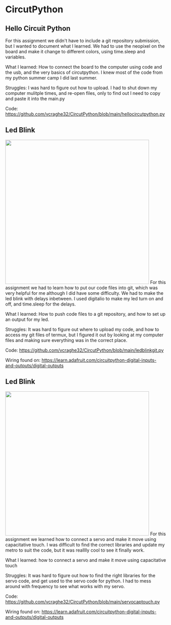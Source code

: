 # CircutPython

## Hello Circuit Python

For this assignment we didn't have to include a git repository submission, but I wanted to document what I learned. We had to use the neopixel on the board and make it change to different colors, using time.sleep and variables.

What I learned: How to connect the board to the computer using code and the usb, and the very basics of circutpython. I knew most of the code from my python summer camp I did last summer.

Struggles: I was hard to figure out how to upload. I had to shut down my computer mulitple times, and re-open files, only to find out I need to copy and paste it into the main.py

Code: https://github.com/vcraghe32/CircutPython/blob/main/hellocircutpython.py

## Led Blink
<img src="https://github.com/vcraghe32/CircutPython/blob/main/circutdiagramledblink.png" width="450">
For this assignment we had to learn how to put our code files into git, which was very helpful for me although I did have some difficulty. We had to make the led blink with delays inbetween. I used digitalio to make my led turn on and off, and time.sleep for the delays.

What I learned: How to push code files to a git repository, and how to set up an output for my led.

Struggles: It was hard to figure out where to upload my code, and how to access my git files of termux, but I figured it out by looking at my computer files and making sure everything was in the correct place.

Code: https://github.com/vcraghe32/CircutPython/blob/main/ledblinkgit.py

Wiring found on: https://learn.adafruit.com/circuitpython-digital-inputs-and-outputs/digital-outputs

## Led Blink
<img src="https://github.com/vcraghe32/CircutPython/blob/main/circutdiagramledblink.png" width="450">
For this assignment we learned how to connect a servo and make it move using capacitative touch. I was difficult to find the correct libraries and update my metro to suit the code, but it was realllly cool to see it finally work.

What I learned: how to connect a servo and make it move using capacitative touch

Struggles: It was hard to figure out how to find the right libraries for the servo code, and get used to the servo code for python. I had to mess around with frequency to see what works with my servo.

Code: https://github.com/vcraghe32/CircutPython/blob/main/servocaptouch.py

Wiring found on: https://learn.adafruit.com/circuitpython-digital-inputs-and-outputs/digital-outputs
